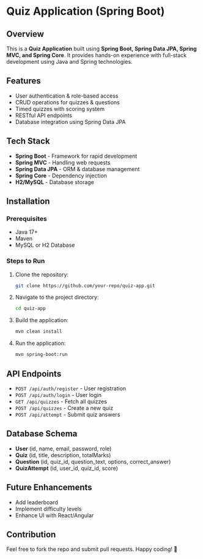 # Quiz Application (Spring Boot)

## Overview
This is a **Quiz Application** built using **Spring Boot, Spring Data JPA, Spring MVC, and Spring Core**. It provides hands-on experience with full-stack development using Java and Spring technologies.

## Features
- User authentication & role-based access
- CRUD operations for quizzes & questions
- Timed quizzes with scoring system
- RESTful API endpoints
- Database integration using Spring Data JPA

## Tech Stack
- **Spring Boot** - Framework for rapid development
- **Spring MVC** - Handling web requests
- **Spring Data JPA** - ORM & database management
- **Spring Core** - Dependency injection
- **H2/MySQL** - Database storage

## Installation
### Prerequisites
- Java 17+
- Maven
- MySQL or H2 Database

### Steps to Run
1. Clone the repository:
   ```sh
   git clone https://github.com/your-repo/quiz-app.git
   ```
2. Navigate to the project directory:
   ```sh
   cd quiz-app
   ```
3. Build the application:
   ```sh
   mvn clean install
   ```
4. Run the application:
   ```sh
   mvn spring-boot:run
   ```

## API Endpoints
- `POST /api/auth/register` - User registration
- `POST /api/auth/login` - User login
- `GET /api/quizzes` - Fetch all quizzes
- `POST /api/quizzes` - Create a new quiz
- `POST /api/attempt` - Submit quiz answers

## Database Schema
- **User** (id, name, email, password, role)
- **Quiz** (id, title, description, totalMarks)
- **Question** (id, quiz_id, question_text, options, correct_answer)
- **QuizAttempt** (id, user_id, quiz_id, score)

## Future Enhancements
- Add leaderboard
- Implement difficulty levels
- Enhance UI with React/Angular

## Contribution
Feel free to fork the repo and submit pull requests. Happy coding! 🚀

